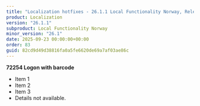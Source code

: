 ```yaml
---
title: "Localization hotfixes - 26.1.1 Local Functionality Norway, Release date September 23, 2025 - Hotfixes"
product: Localization
version: "26.1.1"
subproduct: Local Functionality Norway
minor_version: "26.1"
date: 2025-09-23 00:00:00+00:00
order: 83
guid: 82cd9d49d38816fa0a5fe6620de69a7af03ae86c
---
```


**72254 Logon with barcode**- Item 1- Item 2- Item 3- Details not available.
